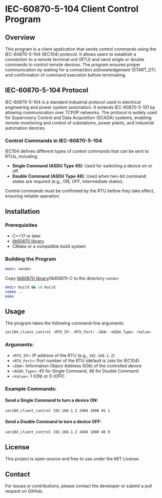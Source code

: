 # IEC-60870-5-104 Client Control Program

## Overview
This program is a client application that sends control commands using the IEC-60870-5-104 (IEC104) protocol. It allows users to establish a connection to a remote terminal unit (RTU) and send single or double commands to control remote devices. The program ensures proper communication by waiting for a connection acknowledgement (START_DT) and confirmation of command execution before terminating.
## IEC-60870-5-104 Protocol
IEC-60870-5-104 is a standard industrial protocol used in electrical engineering and power system automation. It extends IEC-60870-5-101 by allowing communication over TCP/IP networks. The protocol is widely used for Supervisory Control and Data Acquisition (SCADA) systems, enabling remote monitoring and control of substations, power plants, and industrial automation devices.

### Control Commands in IEC-60870-5-104
IEC104 defines different types of control commands that can be sent to RTUs, including:
- **Single Command (ASDU Type 45)**: Used for switching a device on or off.
- **Double Command (ASDU Type 46)**: Used when two-bit command states are required (e.g., ON, OFF, intermediate states).

Control commands must be confirmed by the RTU before they take effect, ensuring reliable operation.

## Installation
### Prerequisites
- C++17 or later
- [lib60870 library](https://github.com/mz-automation/lib60870)
- CMake or a compatible build system

### Building the Program
```sh
mkdir vendor
```
Copy [lib60870 library](https://github.com/mz-automation/lib60870)/lib60870-C to the directory `vendor`

```sh
mkdir build && cd build
cmake ..
make
```

## Usage
The program takes the following command-line arguments:
```sh
iec104_client_control <RTU_IP> <RTU_Port> <IOA> <ASDU_Type> <Value>
```
### Arguments:
- `<RTU_IP>`: IP address of the RTU (e.g., `192.168.1.2`)
- `<RTU_Port>`: Port number of the RTU (default is `2404` for IEC104)
- `<IOA>`: Information Object Address (IOA) of the controlled device
- `<ASDU_Type>`: 45 for Single Command, 46 for Double Command
- `<Value>`: 1 (ON) or 0 (OFF)

### Example Commands:
#### Send a Single Command to turn a device ON:
```sh
iec104_client_control 192.168.1.2 2404 1000 45 1
```
#### Send a Double Command to turn a device OFF:
```sh
iec104_client_control 192.168.1.2 2404 1000 46 0
```

## License
This project is open-source and free to use under the MIT License.

## Contact
For issues or contributions, please contact the developer or submit a pull request on GitHub.

